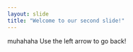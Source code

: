 ```yaml
---
layout: slide
title: "Welcome to our second slide!"
---
```

muhahaha
Use the left arrow to go back!

